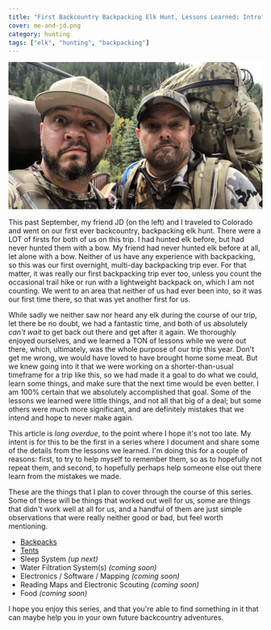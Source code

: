 ```yaml
---
title: "First Backcountry Backpacking Elk Hunt, Lessons Learned: Intro"
cover: me-and-jd.png
category: hunting
tags: ["elk", "hunting", "backpacking"]
---
```


![me and JD](me-and-jd.png)

This past September, my friend JD (on the left) and I traveled to Colorado and went on our first ever backcountry, backpacking elk hunt. There were a LOT of firsts for both of us on this trip. I had hunted elk before, but had never hunted them with a bow. My friend had never hunted elk before at all, let alone with a bow. Neither of us have any experience with backpacking, so this was our first overnight, multi-day backpacking trip ever. For that matter, it was really our first backpacking trip ever too, unless you count the occasional trail hike or run with a lightweight backpack on, which I am not counting. We went to an area that neither of us had ever been into, so it was our first time there, so that was yet another first for us.

While sadly we neither saw nor heard any elk during the course of our trip, let there be no doubt, we had a fantastic time, and both of us absolutely _can't wait_ to get back out there and get after it again. We thoroughly enjoyed ourselves, and we learned a TON of lessons while we were out there, which, ultimately, was the whole purpose of our trip this year. Don't get me wrong, we would have loved to have brought home some meat. But we knew going into it that we were working on a shorter-than-usual timeframe for a trip like this, so we had made it a goal to do what we could, learn some things, and make sure that the next time would be even better. I am 100% certain that we absolutely accomplished that goal. Some of the lessons we learned were little things, and not all that big of a deal; but some others were much more significant, and are definitely mistakes that we intend and hope to never make again.

This article is _long overdue_, to the point where I hope it's not too late. My intent is for this to be the first in a series where I document and share some of the details from the lessons we learned. I'm doing this for a couple of reasons: first, to try to help myself to remember them, so as to hopefully not repeat them, and second, to hopefully perhaps help someone else out there learn from the mistakes we made.

These are the things that I plan to cover through the course of this series. Some of these will be things that worked out well for us, some are things that didn't work well at all for us, and a handful of them are just simple observations that were really neither good or bad, but feel worth mentioning.

* [Backpacks](/first-backpacking-elk-hunt-lessons-learned-backpacks)
* [Tents](/first-backcountry-backpacking-elk-hunt-lessons-learned-tents)
* Sleep System _(up next)_
* Water Filtration System(s) _(coming soon)_
* Electronics / Software / Mapping _(coming soon)_
* Reading Maps and Electronic Scouting _(coming soon)_
* Food _(coming soon)_

I hope you enjoy this series, and that you're able to find something in it that can maybe help you in your own future backcountry adventures.
